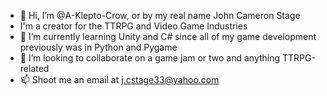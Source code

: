 - 👋 Hi, I’m @A-Klepto-Crow, or by my real name John Cameron Stage
- I'm a creator for the TTRPG and Video Game Industries  
- 🌱 I’m currently learning Unity and C# since all of my game development previously was in Python and Pygame
- 💞️ I’m looking to collaborate on a game jam or two and anything TTRPG-related
- 📫 Shoot me an email at j.cstage33@yahoo.com
